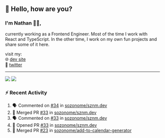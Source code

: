 ## 👋 Hello, how are you? 

### I'm Nathan 👨‍💻,

currently working as a Frontend Engineer. Most of the time I work with React and TypeScript. In the other time, I work on my own fun projects and share some of it here.

visit my:<br/>
🌐 [dev site](https://sznm.dev)<br/>
🦜 [twitter](https://twitter.com/sozonome)

---

![](https://komarev.com/ghpvc/?username=sozonome&color=orange)
![](https://hit.yhype.me/github/profile?user_id=17046154)

### :zap: Recent Activity

<!--START_SECTION:activity-->
1. 🗣 Commented on [#34](https://github.com/sozonome/sznm.dev/issues/34) in [sozonome/sznm.dev](https://github.com/sozonome/sznm.dev)
2. 🎉 Merged PR [#33](https://github.com/sozonome/sznm.dev/pull/33) in [sozonome/sznm.dev](https://github.com/sozonome/sznm.dev)
3. 🗣 Commented on [#33](https://github.com/sozonome/sznm.dev/issues/33) in [sozonome/sznm.dev](https://github.com/sozonome/sznm.dev)
4. 💪 Opened PR [#33](https://github.com/sozonome/sznm.dev/pull/33) in [sozonome/sznm.dev](https://github.com/sozonome/sznm.dev)
5. 🎉 Merged PR [#23](https://github.com/sozonome/add-to-calendar-generator/pull/23) in [sozonome/add-to-calendar-generator](https://github.com/sozonome/add-to-calendar-generator)
<!--END_SECTION:activity-->
